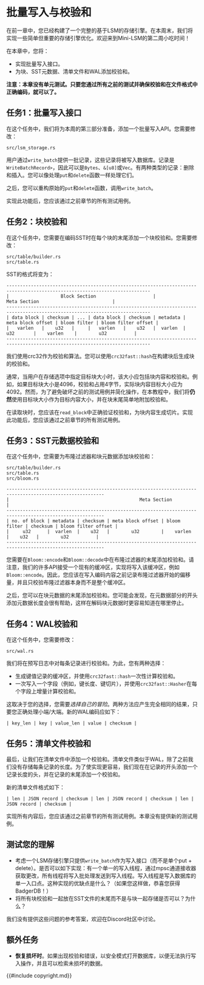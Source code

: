 
# 批量写入与校验和



在前一章中，您已经构建了一个完整的基于LSM的存储引擎。在本周末，我们将实现一些简单但重要的存储引擎优化。欢迎来到Mini-LSM的第二周小吃时间！

在本章中，您将：

* 实现批量写入接口。
* 为块、SST元数据、清单文件和WAL添加校验和。

**注意：本章没有单元测试。只要您通过所有之前的测试并确保校验和在文件格式中正确编码，就可以了。**

## 任务1：批量写入接口

在这个任务中，我们将为本周的第三部分准备，添加一个批量写入API。您需要修改：

```
src/lsm_storage.rs
```

用户通过`write_batch`提供一批记录，这些记录将被写入数据库。记录是`WriteBatchRecord>`，因此可以是`Bytes`、`&[u8]`或`Vec`。有两种类型的记录：删除和插入。您可以像处理`put`和`delete`函数一样处理它们。

之后，您可以重构原始的`put`和`delete`函数，调用`write_batch`。

实现此功能后，您应该通过之前章节的所有测试用例。

## 任务2：块校验和

在这个任务中，您需要在编码SST时在每个块的末尾添加一个块校验和。您需要修改：

```
src/table/builder.rs
src/table.rs
```

SST的格式将变为：

```plaintext
---------------------------------------------------------------------------------------------------------------------------
|                   Block Section                     |                            Meta Section                           |
---------------------------------------------------------------------------------------------------------------------------
| data block | checksum | ... | data block | checksum | metadata | meta block offset | bloom filter | bloom filter offset |
|   varlen   |    u32   |     |   varlen   |    u32   |  varlen  |         u32       |    varlen    |        u32          |
---------------------------------------------------------------------------------------------------------------------------
```

我们使用crc32作为校验和算法。您可以使用`crc32fast::hash`在构建块后生成块的校验和。

通常，当用户在存储选项中指定目标块大小时，该大小应包括块内容和校验和。例如，如果目标块大小是4096，校验和占用4字节，实际块内容目标大小应为4092。然而，为了避免破坏之前的测试用例并简化操作，在本教程中，我们将**仍然**使用目标块大小作为目标内容大小，并在块末尾简单地附加校验和。

在读取块时，您应该在`read_block`中正确验证校验和，为块内容生成切片。实现此功能后，您应该通过之前章节的所有测试用例。

## 任务3：SST元数据校验和

在这个任务中，您需要为布隆过滤器和块元数据添加块校验和：

```
src/table/builder.rs
src/table.rs
src/bloom.rs
```

```plaintext
----------------------------------------------------------------------------------------------------------
|                                                Meta Section                                            |
----------------------------------------------------------------------------------------------------------
| no. of block | metadata | checksum | meta block offset | bloom filter | checksum | bloom filter offset |
|     u32      |  varlen  |    u32   |        u32        |    varlen    |    u32   |        u32          |
----------------------------------------------------------------------------------------------------------
```

您需要在`Bloom::encode`和`Bloom::decode`中在布隆过滤器的末尾添加校验和。请注意，我们的许多API接受一个现有的缓冲区，实现将写入该缓冲区，例如`Bloom::encode`。因此，您应该在写入编码内容之前记录布隆过滤器开始的偏移量，并且只校验布隆过滤器本身而不是整个缓冲区。

之后，您可以在块元数据的末尾添加校验和。您可能会发现，在元数据部分的开头添加元数据长度会很有帮助，这样在解码块元数据时更容易知道在哪里停止。

## 任务4：WAL校验和

在这个任务中，您需要修改：

```
src/wal.rs
```

我们将在预写日志中对每条记录进行校验和。为此，您有两种选择：

* 生成键值记录的缓冲区，并使用`crc32fast::hash`一次性计算校验和。
* 一次写入一个字段（例如，键长度、键切片），并使用`crc32fast::Hasher`在每个字段上增量计算校验和。

这取决于您的选择，您需要*选择自己的冒险*。两种方法应产生完全相同的结果，只要您正确处理小端/大端。新的WAL编码应如下：

```
| key_len | key | value_len | value | checksum |
```

## 任务5：清单文件校验和

最后，让我们在清单文件中添加一个校验和。清单文件类似于WAL，除了之前我们没有存储每条记录的长度。为了使实现更容易，我们现在在记录的开头添加一个记录长度的头，并在记录的末尾添加一个校验和。

新的清单文件格式如下：

```
| len | JSON record | checksum | len | JSON record | checksum | len | JSON record | checksum |
```

实现所有内容后，您应该通过之前章节的所有测试用例。本章没有提供新的测试用例。

## 测试您的理解

* 考虑一个LSM存储引擎只提供`write_batch`作为写入接口（而不是单个put + delete）。是否可以如下实现：有一个单一的写入线程，通过mpsc通道接收器获取更改，所有线程将写入批处理发送到写入线程。写入线程是写入数据库的单一入口点。这种实现的优缺点是什么？（如果您这样做，恭喜您获得BadgerDB！）
* 将所有块校验和一起放在SST文件的末尾而不是与块一起存储是否可以？为什么？

我们没有提供这些问题的参考答案，欢迎在Discord社区中讨论。

## 额外任务

* **恢复损坏时**。如果出现校验和错误，以安全模式打开数据库，以便无法执行写入操作，并且可以检索未损坏的数据。

{{#include copyright.md}}
